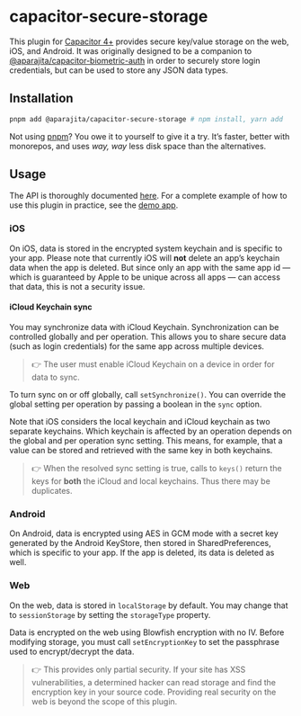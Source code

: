 # capacitor-secure-storage

This plugin for [Capacitor 4+](https://capacitorjs.com) provides secure key/value storage on the web, iOS, and Android. It was originally designed to be a companion to [@aparajita/capacitor-biometric-auth](https://github.com/aparajita/capacitor-biometric-auth/#readme) in order to securely store login credentials, but can be used to store any JSON data types.

## Installation

```sh
pnpm add @aparajita/capacitor-secure-storage # npm install, yarn add
```

Not using [pnpm](https://pnpm.js.org/)? You owe it to yourself to give it a try. It’s faster, better with monorepos, and uses _way, way_ less disk space than the alternatives.

## Usage

The API is thoroughly documented [here](src/definitions.ts). For a complete example of how to use this plugin in practice, see the [demo app](https://github.com/aparajita/capacitor-secure-storage-demo).

### iOS

On iOS, data is stored in the encrypted system keychain and is specific to your app. Please note that currently iOS will **not** delete an app’s keychain data when the app is deleted. But since only an app with the same app id — which is guaranteed by Apple to be unique across all apps — can access that data, this is not a security issue.

#### iCloud Keychain sync

You may synchronize data with iCloud Keychain. Synchronization can be controlled globally and per operation. This allows you to share secure data (such as login credentials) for the same app across multiple devices.

> 👉 The user must enable iCloud Keychain on a device in order for data to sync.

To turn sync on or off globally, call `setSynchronize()`. You can override the global setting per operation by passing a boolean in the `sync` option.

Note that iOS considers the local keychain and iCloud keychain as two separate keychains. Which keychain is affected by an operation depends on the global and per operation sync setting. This means, for example, that a value can be stored and retrieved with the same key in both keychains.

> 👉 When the resolved sync setting is true, calls to `keys()` return the keys for **both** the iCloud and local keychains. Thus there may be duplicates.

### Android

On Android, data is encrypted using AES in GCM mode with a secret key generated by the Android KeyStore, then stored in SharedPreferences, which is specific to your app. If the app is deleted, its data is deleted as well.

### Web

On the web, data is stored in `localStorage` by default. You may change that to `sessionStorage` by setting the `storageType` property.

Data is encrypted on the web using Blowfish encryption with no IV. Before modifying storage, you must call `setEncryptionKey` to set the passphrase used to encrypt/decrypt the data.

> :point_right: This provides only partial security. If your site has XSS vulnerabilities, a determined hacker can read storage and find the encryption key in your source code. Providing real security on the web is beyond the scope of this plugin.
